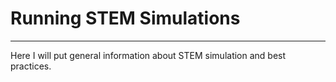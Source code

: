 # Running STEM Simulations
---




Here I will put general information about STEM simulation and best practices.
